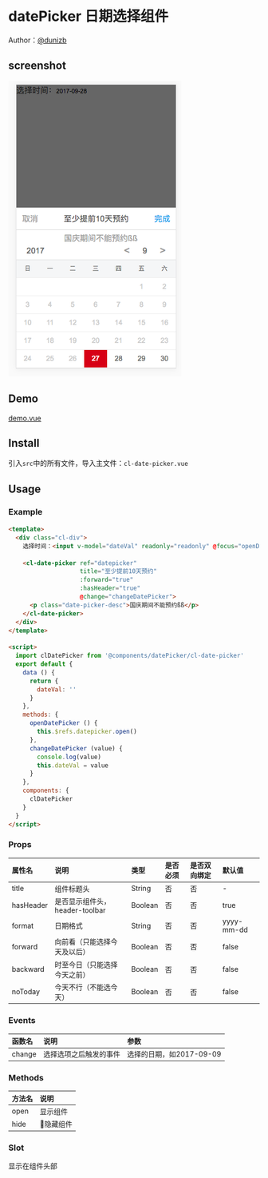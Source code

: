 # datePicker 日期选择组件

Author：[@dunizb](https://github.com/dunizb)

## screenshot
![screenshot.png](screenshot.png)

## Demo
[demo.vue](demo.vue)

## Install
引入`src`中的所有文件，导入主文件：`cl-date-picker.vue`

## Usage

### Example
```html
<template>
  <div class="cl-div">
    选择时间：<input v-model="dateVal" readonly="readonly" @focus="openDatePicker" placeholder="请选择" type="text">

    <cl-date-picker ref="datepicker"
                    title="至少提前10天预约"
                    :forward="true"
                    :hasHeader="true"
                    @change="changeDatePicker">
      <p class="date-picker-desc">国庆期间不能预约ßß</p>
    </cl-date-picker>
  </div>
</template>

<script>
  import clDatePicker from '@components/datePicker/cl-date-picker'
  export default {
    data () {
      return {
        dateVal: ''
      }
    },
    methods: {
      openDatePicker () {
        this.$refs.datepicker.open()
      },
      changeDatePicker (value) {
        console.log(value)
        this.dateVal = value
      }
    },
    components: {
      clDatePicker
    }
  }
</script>
```

### Props
|属性名|       说明      |  类型 |是否必须|是否双向绑定|默认值|
|:------|:--------------|:------|:------|:-------|:-----|
|title  |组件标题头      |String  |否     |否       | -  |
|hasHeader  |是否显示组件头，header-toolbar|Boolean  |否 |否  | true  |
|format  |日期格式       |String  |否     |否       | yyyy-mm-dd  |
|forward |向前看（只能选择今天及以后）|Boolean |否     |否    | false|
|backward|时至今日（只能选择今天之前）|Boolean|否     |否     | false|
|noToday|今天不行（不能选今天）|Boolean|否     |否     | false|

### Events
|函数名 |       说明      |  参数          |
|:------|:--------------|:--------------|
|change |选择选项之后触发的事件| 选择的日期，如2017-09-09  |

### Methods
|方法名 |       说明    |
|:------|:--------------|
|open |显示组件|
|hide |隐藏组件|

### Slot
显示在组件头部